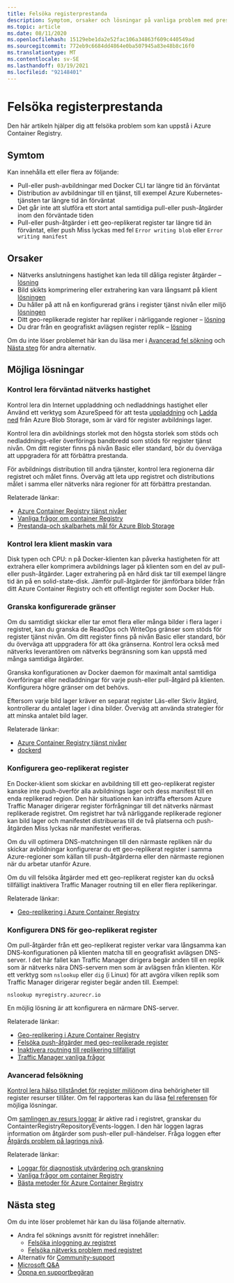 ```yaml
---
title: Felsöka registerprestanda
description: Symptom, orsaker och lösningar på vanliga problem med prestanda i ett register
ms.topic: article
ms.date: 08/11/2020
ms.openlocfilehash: 15129ebe1da2e52fac106a34863f609c440549ad
ms.sourcegitcommit: 772eb9c6684dd4864e0ba507945a83e48b8c16f0
ms.translationtype: MT
ms.contentlocale: sv-SE
ms.lasthandoff: 03/19/2021
ms.locfileid: "92148401"
---
```

# <a name="troubleshoot-registry-performance"></a>Felsöka registerprestanda

Den här artikeln hjälper dig att felsöka problem som kan uppstå i Azure Container Registry. 

## <a name="symptoms"></a>Symtom

Kan innehålla ett eller flera av följande:

* Pull-eller push-avbildningar med Docker CLI tar längre tid än förväntat
* Distribution av avbildningar till en tjänst, till exempel Azure Kubernetes-tjänsten tar längre tid än förväntat
* Det går inte att slutföra ett stort antal samtidiga pull-eller push-åtgärder inom den förväntade tiden
* Pull-eller push-åtgärder i ett geo-replikerat register tar längre tid än förväntat, eller push Miss lyckas med fel `Error writing blob` eller `Error writing manifest`

## <a name="causes"></a>Orsaker

* Nätverks anslutningens hastighet kan leda till dåliga register åtgärder – [lösning](#check-expected-network-speed)
* Bild skikts komprimering eller extrahering kan vara långsamt på klient [lösningen](#check-client-hardware)  
* Du håller på att nå en konfigurerad gräns i register tjänst nivån eller miljö [lösningen](#review-configured-limits)
* Ditt geo-replikerade register har repliker i närliggande regioner – [lösning](#configure-geo-replicated-registry)
* Du drar från en geografiskt avlägsen register replik – [lösning](#configure-dns-for-geo-replicated-registry)

Om du inte löser problemet här kan du läsa mer i [Avancerad fel sökning](#advanced-troubleshooting) och [Nästa steg](#next-steps) för andra alternativ.

## <a name="potential-solutions"></a>Möjliga lösningar

### <a name="check-expected-network-speed"></a>Kontrol lera förväntad nätverks hastighet

Kontrol lera din Internet uppladdning och nedladdnings hastighet eller Använd ett verktyg som AzureSpeed för att testa [uppladdning](https://www.azurespeed.com/Azure/Uploadß) och [Ladda ned](https://www.azurespeed.com/Azure/Download) från Azure Blob Storage, som är värd för register avbildnings lager.

Kontrol lera din avbildnings storlek mot den högsta storlek som stöds och nedladdnings-eller överförings bandbredd som stöds för register tjänst nivån. Om ditt register finns på nivån Basic eller standard, bör du överväga att uppgradera för att förbättra prestanda. 

För avbildnings distribution till andra tjänster, kontrol lera regionerna där registret och målet finns. Överväg att leta upp registret och distributions målet i samma eller nätverks nära regioner för att förbättra prestandan.

Relaterade länkar:

* [Azure Container Registry tjänst nivåer](container-registry-skus.md)    
* [Vanliga frågor om container Registry](container-registry-faq.md)
* [Prestanda-och skalbarhets mål för Azure Blob Storage](../storage/blobs/scalability-targets.md)

### <a name="check-client-hardware"></a>Kontrol lera klient maskin vara

Disk typen och CPU: n på Docker-klienten kan påverka hastigheten för att extrahera eller komprimera avbildnings lager på klienten som en del av pull-eller push-åtgärder. Lager extrahering på en hård disk tar till exempel längre tid än på en solid-state-disk. Jämför pull-åtgärder för jämförbara bilder från ditt Azure Container Registry och ett offentligt register som Docker Hub.

### <a name="review-configured-limits"></a>Granska konfigurerade gränser

Om du samtidigt skickar eller tar emot flera eller många bilder i flera lager i registret, kan du granska de ReadOps och WriteOps gränser som stöds för register tjänst nivån. Om ditt register finns på nivån Basic eller standard, bör du överväga att uppgradera för att öka gränserna. Kontrol lera också med nätverks leverantören om nätverks begränsning som kan uppstå med många samtidiga åtgärder. 

Granska konfigurationen av Docker daemon för maximalt antal samtidiga överföringar eller nedladdningar för varje push-eller pull-åtgärd på klienten. Konfigurera högre gränser om det behövs.

Eftersom varje bild lager kräver en separat register Läs-eller Skriv åtgärd, kontrollerar du antalet lager i dina bilder. Överväg att använda strategier för att minska antalet bild lager.

Relaterade länkar:

* [Azure Container Registry tjänst nivåer](container-registry-skus.md)
* [dockerd](https://docs.docker.com/engine/reference/commandline/dockerd/)

### <a name="configure-geo-replicated-registry"></a>Konfigurera geo-replikerat register

En Docker-klient som skickar en avbildning till ett geo-replikerat register kanske inte push-överför alla avbildnings lager och dess manifest till en enda replikerad region. Den här situationen kan inträffa eftersom Azure Traffic Manager dirigerar register förfrågningar till det nätverks närmast replikerade registret. Om registret har två närliggande replikerade regioner kan bild lager och manifestet distribueras till de två platserna och push-åtgärden Miss lyckas när manifestet verifieras.

Om du vill optimera DNS-matchningen till den närmaste repliken när du skickar avbildningar konfigurerar du ett geo-replikerat register i samma Azure-regioner som källan till push-åtgärderna eller den närmaste regionen när du arbetar utanför Azure.

Om du vill felsöka åtgärder med ett geo-replikerat register kan du också tillfälligt inaktivera Traffic Manager routning till en eller flera replikeringar.

Relaterade länkar:

* [Geo-replikering i Azure Container Registry](container-registry-geo-replication.md)

### <a name="configure-dns-for-geo-replicated-registry"></a>Konfigurera DNS för geo-replikerat register

Om pull-åtgärder från ett geo-replikerat register verkar vara långsamma kan DNS-konfigurationen på klienten matcha till en geografiskt avlägsen DNS-server. I det här fallet kan Traffic Manager dirigera begär anden till en replik som är nätverks nära DNS-servern men som är avlägsen från klienten. Kör ett verktyg som `nslookup` eller `dig` (i Linux) för att avgöra vilken replik som Traffic Manager dirigerar register begär anden till. Exempel:

```console
nslookup myregistry.azurecr.io
```

En möjlig lösning är att konfigurera en närmare DNS-server.

Relaterade länkar:

* [Geo-replikering i Azure Container Registry](container-registry-geo-replication.md)
* [Felsöka push-åtgärder med geo-replikerade register](container-registry-geo-replication.md#troubleshoot-push-operations-with-geo-replicated-registries)
* [Inaktivera routning till replikering tillfälligt](container-registry-geo-replication.md#temporarily-disable-routing-to-replication)
* [Traffic Manager vanliga frågor](../traffic-manager/traffic-manager-faqs.md)

### <a name="advanced-troubleshooting"></a>Avancerad felsökning

[Kontrol lera hälso tillståndet för register miljön](container-registry-check-health.md)om dina behörigheter till register resurser tillåter. Om fel rapporteras kan du läsa [fel referensen](container-registry-health-error-reference.md) för möjliga lösningar.

Om [samlingen av resurs loggar](container-registry-diagnostics-audit-logs.md) är aktive rad i registret, granskar du ContainterRegistryRepositoryEvents-loggen. I den här loggen lagras information om åtgärder som push-eller pull-händelser. Fråga loggen efter [Åtgärds problem på lagrings nivå](container-registry-diagnostics-audit-logs.md#repository-level-operation-failures). 

Relaterade länkar:

* [Loggar för diagnostisk utvärdering och granskning](container-registry-diagnostics-audit-logs.md)
* [Vanliga frågor om container Registry](container-registry-faq.md)
* [Bästa metoder för Azure Container Registry](container-registry-best-practices.md)

## <a name="next-steps"></a>Nästa steg

Om du inte löser problemet här kan du läsa följande alternativ.

* Andra fel söknings avsnitt för registret innehåller:
  * [Felsöka inloggning av registret](container-registry-troubleshoot-login.md)
  * [Felsöka nätverks problem med registret](container-registry-troubleshoot-access.md)
* Alternativ för [Community-support](https://azure.microsoft.com/support/community/)
* [Microsoft Q&A](/answers/products/)
* [Öppna en supportbegäran](https://azure.microsoft.com/support/create-ticket/)